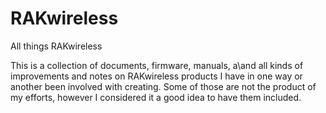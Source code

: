 # RAKwireless
All things RAKwireless

This is a collection of documents, firmware, manuals, a\and all kinds of improvements and notes on RAKwireless products I have in one way or another been involved with creating. Some of those are not the product of my efforts, however I considered it a good idea to have them included.
